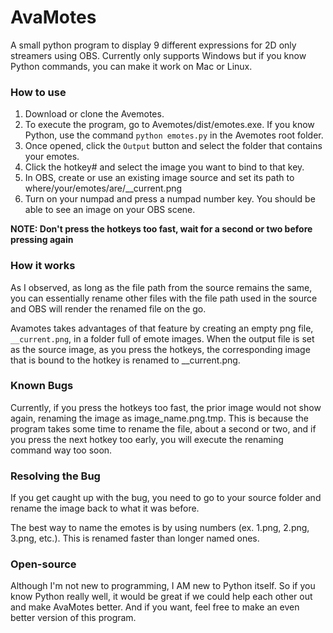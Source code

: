 # AvaMotes

A small python program to display 9 different expressions for 2D only streamers using OBS. Currently only supports Windows but if you know Python commands, you can make it work on Mac or Linux.

### How to use

1. Download or clone the Avemotes.
2. To execute the program, go to Avemotes/dist/emotes.exe. If you know Python, use the command `python emotes.py` in the Avemotes root folder.
3. Once opened, click the `Output` button and select the folder that contains your emotes.
4. Click the hotkey# and select the image you want to bind to that key.
5. In OBS, create or use an existing image source and set its path to where/your/emotes/are/__current.png
6. Turn on your numpad and press a numpad number key. You should be able to see an image on your OBS scene.

**NOTE: Don't press the hotkeys too fast, wait for a second or two before pressing again**

### How it works

As I observed, as long as the file path from the source remains the same, you can essentially rename other files with the file path used in the source and OBS will render the renamed file on the go.

Avamotes takes advantages of that feature by creating an empty png file, `__current.png`, in a folder full of emote images. When the output file is set as the source image, as you press the hotkeys, the corresponding image that is bound to the hotkey is renamed to __current.png.

### Known Bugs

Currently, if you press the hotkeys too fast, the prior image would not show again, renaming the image as image_name.png.tmp. This is because the program takes some time to rename the file, about a second or two, and if you press the next hotkey too early, you will execute the renaming command way too soon.

### Resolving the Bug

If you get caught up with the bug, you need to go to your source folder and rename the image back to what it was before.

The best way to name the emotes is by using numbers (ex. 1.png, 2.png, 3.png, etc.). This is renamed faster than longer named ones.

### Open-source

Although I'm not new to programming, I AM new to Python itself. So if you know Python really well, it would be great if we could help each other out and make AvaMotes better. And if you want, feel free to make an even better version of this program.
